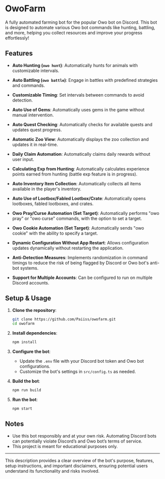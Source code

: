 # OwoFarm

A fully automated farming bot for the popular Owo bot on Discord. This bot is designed to automate various Owo bot commands like hunting, battling, and more, helping you collect resources and improve your progress effortlessly!

## Features

- **Auto Hunting (`owo hunt`)**: Automatically hunts for animals with customizable intervals.
- **Auto Battling (`owo battle`)**: Engage in battles with predefined strategies and commands.
- **Customizable Timing**: Set intervals between commands to avoid detection.
- **Auto Use of Gems**: Automatically uses gems in the game without manual intervention.
- **Auto Quest Checking**: Automatically checks for available quests and updates quest progress.
- **Automatic Zoo View**: Automatically displays the zoo collection and updates it in real-time.
- **Daily Claim Automation**: Automatically claims daily rewards without user input.
- **Calculating Exp from Hunting**: Automatically calculates experience points earned from hunting (battle exp feature is in progress).
- **Auto Inventory Item Collection**: Automatically collects all items available in the player's inventory.
- **Auto Use of Lootbox/Fabled Lootbox/Crate**: Automatically opens lootboxes, fabled lootboxes, and crates.
- **Owo Pray/Curse Automation (Set Target)**: Automatically performs "owo pray" or "owo curse" commands, with the option to set a target.
- **Owo Cookie Automation (Set Target)**: Automatically sends "owo cookie" with the ability to specify a target.
- **Dynamic Configuration Without App Restart**: Allows configuration updates dynamically without restarting the application.

- **Anti-Detection Measures**: Implements randomization in command timings to reduce the risk of being flagged by Discord or Owo bot's anti-bot systems.
- **Support for Multiple Accounts**: Can be configured to run on multiple Discord accounts.

## Setup & Usage

1. **Clone the repository**:
   ```bash
   git clone https://github.com/Paiiss/owofarm.git
   cd owofarm
   ```
2. **Install dependencies**:
   ```bash
   npm install
   ```
3. **Configure the bot**:

   - Update the `.env` file with your Discord bot token and Owo bot configurations.
   - Customize the bot's settings in `src/config.ts` as needed.

4. **Build the bot**:

   ```bash
   npm run build
   ```

5. **Run the bot**:
   ```bash
   npm start
   ```

## Notes

- Use this bot responsibly and at your own risk. Automating Discord bots can potentially violate Discord’s and Owo bot’s terms of service.
- This project is meant for educational purposes only.

---

This description provides a clear overview of the bot's purpose, features, setup instructions, and important disclaimers, ensuring potential users understand its functionality and risks involved.
